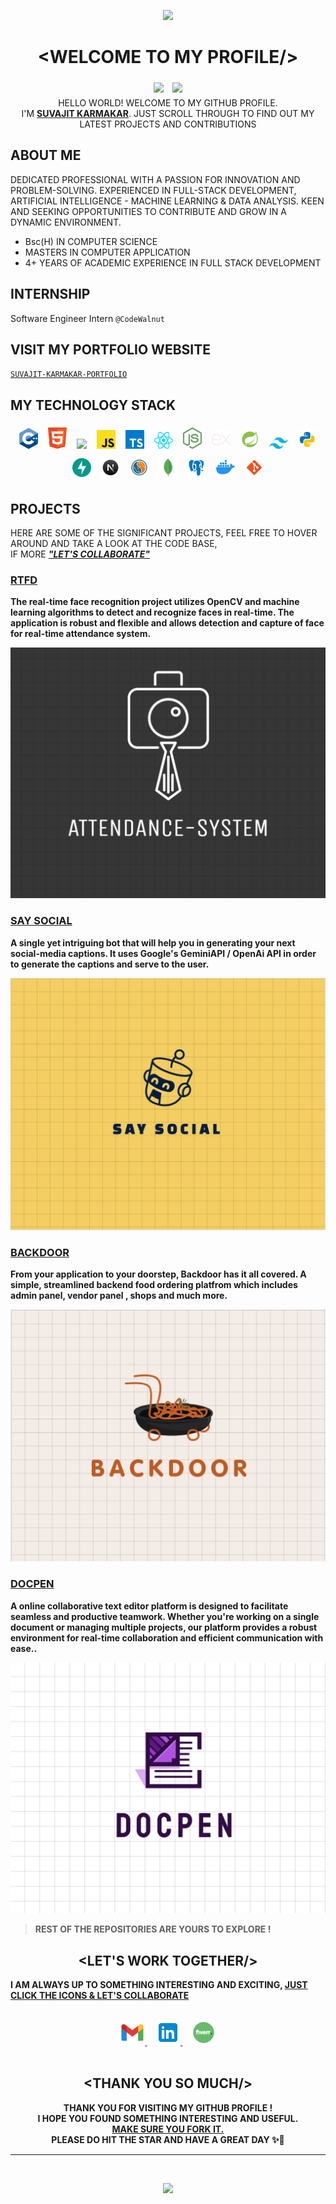 <p align="center">
  <img src="https://capsule-render.vercel.app/api?type=waving&color=gradient&height=70&section=header"/>
</p>

# <div align="center">&lt;WELCOME TO MY PROFILE/&gt;</div>

<div align="center">
<img src="https://img.shields.io/github/followers/SUVAJIT-KARMAKAR?style=social" style="padding:5px">
<img src="https://img.shields.io/github/stars/SUVAJIT-KARMAKAR?style=social" style="padding:5px">
</div>

<div align="center">HELLO WORLD! WELCOME TO MY GITHUB PROFILE. <br>I'M <u><b>SUVAJIT KARMAKAR</b></u>. JUST SCROLL THROUGH TO FIND OUT MY LATEST PROJECTS AND CONTRIBUTIONS</div>

## ABOUT ME

DEDICATED PROFESSIONAL WITH A PASSION FOR INNOVATION AND PROBLEM-SOLVING.
EXPERIENCED IN FULL-STACK DEVELOPMENT, ARTIFICIAL INTELLIGENCE - MACHINE LEARNING & DATA ANALYSIS. KEEN AND SEEKING OPPORTUNITIES TO CONTRIBUTE AND GROW IN A DYNAMIC ENVIRONMENT.

- Bsc(H) IN COMPUTER SCIENCE
- MASTERS IN COMPUTER APPLICATION
- 4+ YEARS OF ACADEMIC EXPERIENCE IN FULL STACK DEVELOPMENT

## INTERNSHIP

Software Engineer Intern `@CodeWalnut`

## VISIT MY PORTFOLIO WEBSITE

<a href="https://suvajit-karmakar-portfolio.vercel.app"> `SUVAJIT-KARMAKAR-PORTFOLIO` </a>

## MY TECHNOLOGY STACK

<div align="center">
<img style="padding:6px;" width="30px" src="./icons/cpp.svg">
<img style="padding:6px;" width="30px" src="./icons/html.svg">
<img style="padding:6px;" width="30px" src="./icons/css.svg">
<img style="padding:6px;" width="30px" src="./icons/javascript.svg">
<img style="padding:6px;" width="30px" src="./icons/typescript.svg">
<img style="padding:6px;" width="30px" src="./icons/react.svg">
<img style="padding:6px;" width="30px" src="./icons/nodejs.svg">
<img style="padding:6px;" width="30px" src="./icons/expressjs.svg">
<img style="padding:6px;" width="30px" src="./icons/springboot.svg">
<img style="padding:6px;" width="30px" src="./icons/tailwind.svg">

<img style="padding:6px;" width="30px" src="./icons/PYTHON.svg">
<img style="padding:6px;" width="30px" src="./icons/fastapi.svg">
<img style="padding:6px;" width="30px" src="./icons/nextjs.svg">
<!-- <img style="padding:6px;" width="30px" src="./icons/NUMPY.svg"> -->
<!-- <img style="padding:6px;" width="30px" src="./icons/opencv.svg"> -->
<!-- <img style="padding:6px;" width="30px" src="./icons/RUST.svg"> -->
<!-- <img style="padding:6px;" width="30px" src="./icons/PANDAS.svg"> -->
<img style="padding:6px;" width="30px" src="./icons/sql.svg">
<img style="padding:6px;" width="30px" src="./icons/mongodb.svg">
<img style="padding:6px;" width="30px" src="./icons/psql.svg">
<img style="padding:6px;" width="30px" src="./icons/docker.svg">
<img style="padding:6px;" width="30px" src="./icons/git.svg">
</div>

## PROJECTS

HERE ARE SOME OF THE SIGNIFICANT PROJECTS, FEEL FREE TO HOVER AROUND AND TAKE A LOOK AT THE CODE BASE, <br>IF MORE <b><i><u>"LET'S COLLABORATE"</u></i><b>

<!-- PROJECT ONE -->

### [RTFD](https://github.com/SUVAJIT-KARMAKAR/RTFD-HACKVISION-24.git)

The real-time face recognition project utilizes OpenCV and machine learning algorithms to detect and recognize faces in real-time. The application is robust and flexible and allows detection and capture of face for real-time attendance system.

![RTFD](images/RTFD.jpeg)

<!-- PROJECT TWO -->

### [SAY SOCIAL](https://github.com/SUVAJIT-KARMAKAR/SAY-SOCIAL-TELEGRAM-BOT)

A single yet intriguing bot that will help you in generating your next social-media captions. It uses Google's GeminiAPI / OpenAi API in order to generate the captions and serve to the user.

![SAY SOCIAL](images/SAYSOCIAL.png)

<!-- PROJECT THREE -->

### [BACKDOOR](https://github.com/SUVAJIT-KARMAKAR/BACKDOOR.git)

From your application to your doorstep, Backdoor has it all covered. A simple, streamlined backend food ordering platfrom which includes admin panel, vendor panel , shops and much more.

![BACKDOOR](images/BACKDOOR.png)

<!-- PROJECT FOUR -->

### [DOCPEN](https://github.com/SUVAJIT-KARMAKAR/DOCPEN.git)

A online collaborative text editor platform is designed to facilitate seamless and productive teamwork. Whether you're working on a single document or managing multiple projects, our platform provides a robust environment for real-time collaboration and efficient communication with ease..

![DOCPEN](images/DOCPEN.png)

> REST OF THE REPOSITORIES ARE YOURS TO EXPLORE !

## <div  align="center"> &lt;LET'S WORK TOGETHER/&gt; </div>

I AM ALWAYS UP TO SOMETHING INTERESTING AND EXCITING,
<u>JUST CLICK THE ICONS & LET'S COLLABORATE</u>

<br>
<div align="center">

  <a href="mailto:ikarmakarsuvajit@gmail.com"> 
    <img width="40px" src="./icons/GMAIL.png"> 
  </a>
   &nbsp; &nbsp;
  <a href="https://www.linkedin.com/in/suvajit-karmakar-677112220/"> 
    <img width="40px" src="./icons/LINKEDIN.png"> 
  </a> 
  &nbsp; &nbsp;
  <a  href=""> 
    <img width="40px" src="./icons/FIVERR.png"> 
  </a>

</div>
<br>

## <div align="center"> &lt;THANK YOU SO MUCH/&gt; </div>

<div align="center">
THANK YOU FOR VISITING MY GITHUB PROFILE ! <br>I HOPE YOU FOUND SOMETHING INTERESTING AND USEFUL.<br> <u>MAKE SURE YOU FORK IT.</u> <br> PLEASE DO HIT THE STAR AND HAVE A GREAT DAY
✨🌟</div>

<hr>
<br>



<p align="center">
  <img src="https://capsule-render.vercel.app/api?type=waving&color=gradient&height=60&section=footer"/>
</p>
